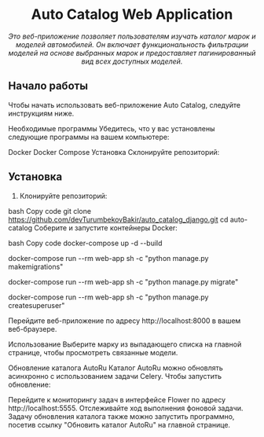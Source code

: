 <h1 align="center">Auto Catalog Web Application</h1>

<p align="center">
    <em>Это веб-приложение позволяет пользователям изучать каталог марок и моделей автомобилей. Он включает 
        функциональность фильтрации моделей на основе выбранных марок и предоставляет пагинированный вид 
        всех доступных моделей.
    </em>
</p>

## Начало работы

Чтобы начать использовать веб-приложение Auto Catalog, следуйте инструкциям ниже.

Необходимые программы
Убедитесь, что у вас установлены следующие программы на вашем компьютере:

Docker
Docker Compose
Установка
Склонируйте репозиторий:

## Установка

1. Клонируйте репозиторий:

bash
Copy code
git clone https://github.com/devTurumbekovBakir/auto_catalog_django.git
cd auto-catalog
Соберите и запустите контейнеры Docker:

bash
Copy code
docker-compose up -d --build

docker-compose run --rm web-app sh -c "python manage.py makemigrations"

docker-compose run --rm web-app sh -c "python manage.py migrate"

docker-compose run --rm web-app sh -c "python manage.py createsuperuser"

Перейдите веб-приложение по адресу http://localhost:8000 в вашем веб-браузере.

Использование
Выберите марку из выпадающего списка на главной странице, чтобы просмотреть связанные модели.

Обновление каталога AutoRu
Каталог AutoRu можно обновлять асинхронно с использованием задачи Celery. Чтобы запустить обновление:

Перейдите к мониторингу задач в интерфейсе Flower по адресу http://localhost:5555.
Отслеживайте ход выполнения фоновой задачи.
Задачу обновления каталога также можно запустить программно, посетив ссылку "Обновить каталог AutoRu" на главной странице.
